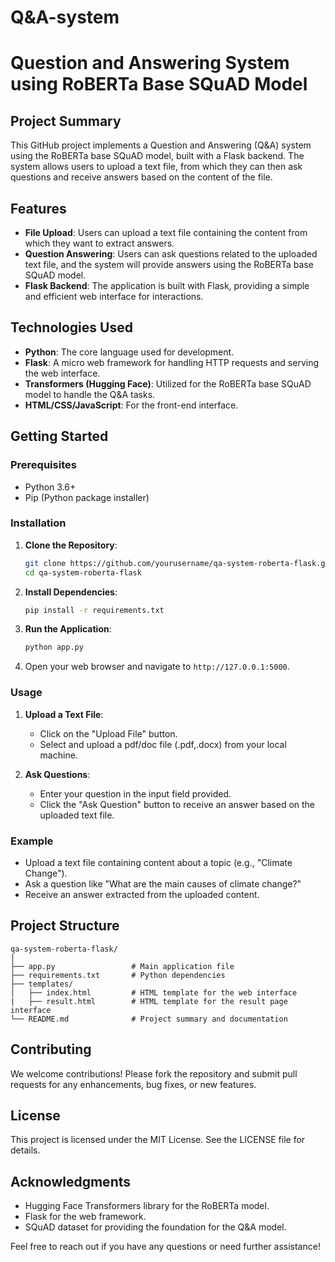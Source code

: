 # Q&A-system

# Question and Answering System using RoBERTa Base SQuAD Model

## Project Summary

This GitHub project implements a Question and Answering (Q&A) system using the RoBERTa base SQuAD model, built with a Flask backend. The system allows users to upload a text file, from which they can then ask questions and receive answers based on the content of the file.

## Features

- **File Upload**: Users can upload a text file containing the content from which they want to extract answers.
- **Question Answering**: Users can ask questions related to the uploaded text file, and the system will provide answers using the RoBERTa base SQuAD model.
- **Flask Backend**: The application is built with Flask, providing a simple and efficient web interface for interactions.

## Technologies Used

- **Python**: The core language used for development.
- **Flask**: A micro web framework for handling HTTP requests and serving the web interface.
- **Transformers (Hugging Face)**: Utilized for the RoBERTa base SQuAD model to handle the Q&A tasks.
- **HTML/CSS/JavaScript**: For the front-end interface.

## Getting Started

### Prerequisites

- Python 3.6+
- Pip (Python package installer)

### Installation

1. **Clone the Repository**:
    ```sh
    git clone https://github.com/yourusername/qa-system-roberta-flask.git
    cd qa-system-roberta-flask
    ```

2. **Install Dependencies**:
    ```sh
    pip install -r requirements.txt
    ```

3. **Run the Application**:
    ```sh
    python app.py
    ```

4. Open your web browser and navigate to `http://127.0.0.1:5000`.

### Usage

1. **Upload a Text File**:
    - Click on the "Upload File" button.
    - Select and upload a pdf/doc file (.pdf,.docx) from your local machine.

2. **Ask Questions**:
    - Enter your question in the input field provided.
    - Click the "Ask Question" button to receive an answer based on the uploaded text file.

### Example

- Upload a text file containing content about a topic (e.g., "Climate Change").
- Ask a question like "What are the main causes of climate change?"
- Receive an answer extracted from the uploaded content.

## Project Structure

```
qa-system-roberta-flask/
│
├── app.py                 # Main application file
├── requirements.txt       # Python dependencies
├── templates/
│   ├── index.html         # HTML template for the web interface
|   ├── result.html        # HTML template for the result page interface
└── README.md              # Project summary and documentation
```

## Contributing

We welcome contributions! Please fork the repository and submit pull requests for any enhancements, bug fixes, or new features.

## License

This project is licensed under the MIT License. See the LICENSE file for details.

## Acknowledgments

- Hugging Face Transformers library for the RoBERTa model.
- Flask for the web framework.
- SQuAD dataset for providing the foundation for the Q&A model.

Feel free to reach out if you have any questions or need further assistance!
